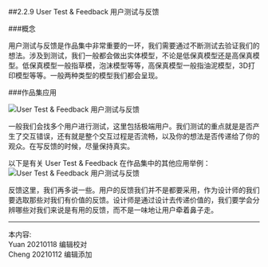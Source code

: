
##2.2.9 User Test & Feedback 用户测试与反馈

###概念

用户测试与反馈是作品集中非常重要的一环，我们需要通过不断测试去验证我们的想法。涉及到测试，我们一般都会做出实体模型，不论是低保真模型还是高保真模型。低保真模型一般指草模，泡沫模型等等，高保真模型一般指油泥模型，3D打印模型等等。一般两种类型的模型我们都会呈现。


###作品集应用

![ User Test & Feedback 用户测试与反馈](http://kitpic.makebi.net/2021/ard_13.jpg)

一般我们会找多个用户进行测试，这里包括极端用户。我们测试的重点就是是否产生了交互错误，还有就是整个交互过程是否流畅，以及你的想法是否传递给了你的观众。在写反馈的时候，尽量保持真实。


以下是有关 User Test & Feedback 在作品集中的其他应用举例：
![ User Test & Feedback 用户测试与反馈](http://kitpic.makebi.net/2021/ard_14.jpg)

反馈这里，我们再多说一些。用户的反馈我们并不是都要采用，作为设计师的我们要选取那些对我们有价值的反馈。设计师是通过设计去传递价值的，我们要学会分辨哪些对我们来说是有用的反馈，而不是一味地让用户牵着鼻子走。


---
本内容:    
Yuan 20210118 编辑校对  
Cheng 20210112 编辑添加
